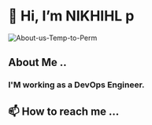 #                                     👋 Hi, I’m NIKHIHL p
![About-us-Temp-to-Perm](https://github.com/pathepunikhil/AWS-S3-Pre-signed-URL-with-AWS-Cognito-Auth-and-Encrypted-S3-Data/assets/131676013/bdcfd0f6-ec77-4972-91db-4489f6d40aea)

##  About Me ..
### I'M working as a DevOps Engineer.
##  📫 How to reach me ...



<!---
pathepunikhil/pathepunikhil is a ✨ special ✨ repository because its `README.md` (this file) appears on your GitHub profile.
You can click the Preview link to take a look at your changes.
--->
